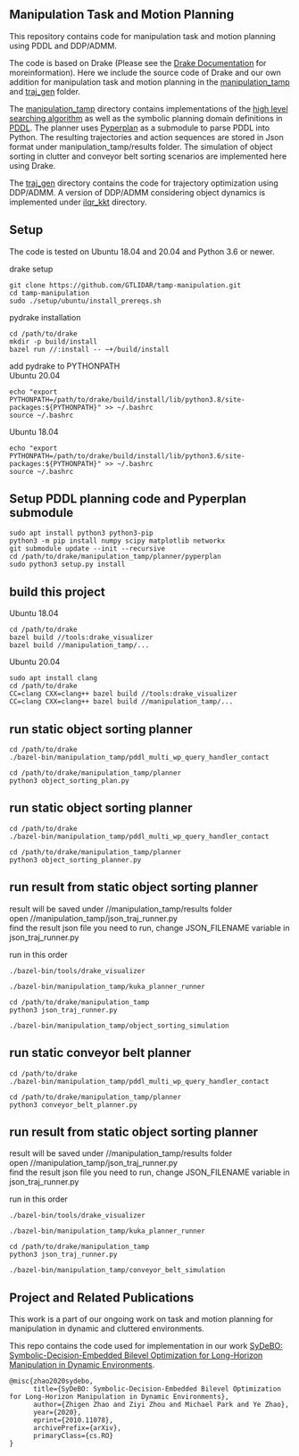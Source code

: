 ## Manipulation Task and Motion Planning
This repository contains code for manipulation task and motion planning using PDDL and DDP/ADMM.

The code is based on Drake (Please see the [Drake Documentation](https://drake.mit.edu) for moreinformation). Here we include the source code of Drake and our own addition for manipulation task and motion planning in the [manipulation_tamp](https://github.com/GTLIDAR/tamp-manipulation/tree/manipulation-tamp-RAL/manipulation_tamp) and [traj_gen](https://github.com/GTLIDAR/tamp-manipulation/tree/manipulation-tamp-RAL/traj_gen) folder.

The [manipulation_tamp](https://github.com/GTLIDAR/tamp-manipulation/tree/manipulation-tamp-RAL/manipulation_tamp) directory contains implementations of the [high level searching algorithm](https://github.com/GTLIDAR/tamp-manipulation/tree/manipulation-tamp-RAL/manipulation_tamp/planner) as well as the symbolic planning domain definitions in [PDDL](https://github.com/GTLIDAR/tamp-manipulation/tree/manipulation-tamp-RAL/manipulation_tamp/pddl). The planner uses [Pyperplan](https://github.com/aibasel/pyperplan) as a submodule to parse PDDL into Python. The resulting trajectories and action sequences are stored in Json format under manipulation_tamp/results folder. The simulation of object sorting in clutter and conveyor belt sorting scenarios are implemented here using Drake.

The [traj_gen](https://github.com/GTLIDAR/tamp-manipulation/tree/manipulation-tamp-RAL/traj_gen) directory contains the code for trajectory optimization using DDP/ADMM. A version of DDP/ADMM considering object dynamics is implemented under [ilqr_kkt](https://github.com/GTLIDAR/tamp-manipulation/tree/manipulation-tamp-RAL/traj_gen/ilqr_kkt) directory.

## Setup
The code is tested on Ubuntu 18.04 and 20.04 and Python 3.6 or newer.

drake setup
```
git clone https://github.com/GTLIDAR/tamp-manipulation.git
cd tamp-manipulation
sudo ./setup/ubuntu/install_prereqs.sh
```

pydrake installation
```
cd /path/to/drake
mkdir -p build/install
bazel run //:install -- ~+/build/install
```

add pydrake to PYTHONPATH<br />
Ubuntu 20.04
```
echo "export PYTHONPATH=/path/to/drake/build/install/lib/python3.8/site-packages:${PYTHONPATH}" >> ~/.bashrc
source ~/.bashrc
```
Ubuntu 18.04
```
echo "export PYTHONPATH=/path/to/drake/build/install/lib/python3.6/site-packages:${PYTHONPATH}" >> ~/.bashrc
source ~/.bashrc
```

## Setup PDDL planning code and Pyperplan submodule
```
sudo apt install python3 python3-pip
python3 -m pip install numpy scipy matplotlib networkx
git submodule update --init --recursive
cd /path/to/drake/manipulation_tamp/planner/pyperplan
sudo python3 setup.py install
```


## build this project
Ubuntu 18.04
```
cd /path/to/drake
bazel build //tools:drake_visualizer
bazel build //manipulation_tamp/...
```

Ubuntu 20.04
```
sudo apt install clang
cd /path/to/drake
CC=clang CXX=clang++ bazel build //tools:drake_visualizer
CC=clang CXX=clang++ bazel build //manipulation_tamp/...
```

## run static object sorting planner
```
cd /path/to/drake
./bazel-bin/manipulation_tamp/pddl_multi_wp_query_handler_contact

cd /path/to/drake/manipulation_tamp/planner
python3 object_sorting_plan.py
```

## run static object sorting planner
```
cd /path/to/drake
./bazel-bin/manipulation_tamp/pddl_multi_wp_query_handler_contact

cd /path/to/drake/manipulation_tamp/planner
python3 object_sorting_planner.py
```

## run result from static object sorting planner
result will be saved under //manipulation_tamp/results folder<br />
open //manipulation_tamp/json_traj_runner.py<br />
find the result json file you need to run, change JSON_FILENAME variable in json_traj_runner.py<br />

run in this order
```
./bazel-bin/tools/drake_visualizer

./bazel-bin/manipulation_tamp/kuka_planner_runner

cd /path/to/drake/manipulation_tamp
python3 json_traj_runner.py

./bazel-bin/manipulation_tamp/object_sorting_simulation
```

## run static conveyor belt planner
```
cd /path/to/drake
./bazel-bin/manipulation_tamp/pddl_multi_wp_query_handler_contact

cd /path/to/drake/manipulation_tamp/planner
python3 conveyor_belt_planner.py
```

## run result from static object sorting planner
result will be saved under //manipulation_tamp/results folder<br />
open //manipulation_tamp/json_traj_runner.py<br />
find the result json file you need to run, change JSON_FILENAME variable in json_traj_runner.py<br />

run in this order
```
./bazel-bin/tools/drake_visualizer

./bazel-bin/manipulation_tamp/kuka_planner_runner

cd /path/to/drake/manipulation_tamp
python3 json_traj_runner.py

./bazel-bin/manipulation_tamp/conveyor_belt_simulation
```

## Project and Related Publications
This work is a part of our ongoing work on task and motion planning for manipulation in dynamic and cluttered environments.

This repo contains the code used for implementation in our work [SyDeBO: Symbolic-Decision-Embedded Bilevel Optimization for Long-Horizon Manipulation in Dynamic Environments](https://arxiv.org/abs/2010.11078).

```
@misc{zhao2020sydebo,
      title={SyDeBO: Symbolic-Decision-Embedded Bilevel Optimization for Long-Horizon Manipulation in Dynamic Environments}, 
      author={Zhigen Zhao and Ziyi Zhou and Michael Park and Ye Zhao},
      year={2020},
      eprint={2010.11078},
      archivePrefix={arXiv},
      primaryClass={cs.RO}
}
```
